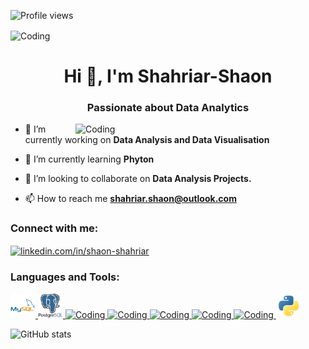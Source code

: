 ![Profile views](https://gpvc.arturio.dev/shahriar-shaon)

<img align="center" alt="Coding"  height="300"  width="1000" src="https://code.visualstudio.com/assets/docs/languages/tsql/execute.gif">

<h1 align="center">Hi 👋, I'm Shahriar-Shaon</h1>
<h3 align="center"> Passionate about Data Analytics</h3>

<img align="right" alt="Coding" width="400" src="https://media.tenor.com/2uyENRmiUt0AAAAC/coding.gif">


- 🔭 I’m currently working on **Data Analysis and Data Visualisation**

- 🌱 I’m currently learning **Phyton**

- 👯 I’m looking to collaborate on **Data Analysis Projects.**

- 📫 How to reach me **shahriar.shaon@outlook.com**

<h3 align="left">Connect with me:</h3>
<p align="left">
<a href="https://linkedin.com/in/linkedin.com/in/shaon-shahriar" target="blank"><img align="center" src="https://raw.githubusercontent.com/rahuldkjain/github-profile-readme-generator/master/src/images/icons/Social/linked-in-alt.svg" alt="linkedin.com/in/shaon-shahriar" height="30" width="40" /></a>
</p>

<h3 align="left">Languages and Tools:</h3>
<p align="left"> <a href="https://www.mysql.com/" target="_blank" rel="noreferrer"> <img src="https://raw.githubusercontent.com/devicons/devicon/master/icons/mysql/mysql-original-wordmark.svg" alt="mysql" width="40" height="40"/> </a> <a href="https://www.postgresql.org" target="_blank" rel="noreferrer"> <img src="https://raw.githubusercontent.com/devicons/devicon/master/icons/postgresql/postgresql-original-wordmark.svg" alt="postgresql" width="40" height="40"/> 

 <img alt="Coding"  height="40"  width="40" src="https://analyticstraininghub.com/wp-content/uploads/2020/10/icon-tableau.png">

 <img alt="Coding"  height="40"  width="40" src="https://d1tlzifd8jdoy4.cloudfront.net/wp-content/uploads/2020/12/powerbi_icatch_icon-960x473.jpg">
  <img alt="Coding"height="40"width="40"src="https://upload.wikimedia.org/wikipedia/commons/thumb/3/34/Microsoft_Office_Excel_%282019%E2%80%93present%29.svg/826px-Microsoft_Office_Excel_%282019%E2%80%93present%29.svg.png">

<img alt="Coding"  height="40"  width="40" src="https://images-wixmp-ed30a86b8c4ca887773594c2.wixmp.com/i/e7981d38-6ee3-496d-a6c0-8710745bdbfc/dedcluh-7e68983a-2abf-4342-924c-ae3e2f8ff5b6.png">
 <img alt="Coding"  height="40"  width="40" src="https://cdn-icons-png.flaticon.com/512/7377/7377994.png"> </a> <a href="https://www.python.org" target="_blank" rel="noreferrer"> <img src="https://raw.githubusercontent.com/devicons/devicon/master/icons/python/python-original.svg" alt="python" width="40" height="40"/> </a> </p>


![GitHub stats](https://github-readme-stats.vercel.app/api?username=shahriar-shaon&show_icons=true)  


